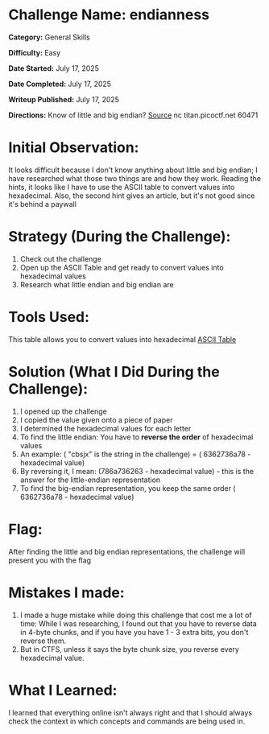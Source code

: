 # Challenge Name: endianness

**Category:** General Skills

**Difficulty:** Easy

**Date Started:** July 17, 2025

**Date Completed:** July 17, 2025

**Writeup Published:** July 17, 2025

**Directions:** Know of little and big endian? [Source](https://artifacts.picoctf.net/c_titan/80/flag.c) nc titan.picoctf.net 60471


 # Initial Observation: 
It looks difficult because I don't know anything about little and big endian; I have researched what those two things are and how they work. Reading the hints, it looks like I have to use the ASCII table to convert values into hexadecimal. Also, the second hint gives an article, but it's not good since it's behind a paywall

 # Strategy (During the Challenge):
1. Check out the challenge
2. Open up the ASCII Table and get ready to convert values into hexadecimal values
3. Research what little endian and big endian are

 # Tools Used:

This table allows you to convert values into hexadecimal [ASCII Table](https://www.ascii-code.com/)

# Solution (What I Did During the Challenge): 
1. I opened up the challenge
2. I copied the value given onto a piece of paper
3. I determined the hexadecimal values for each letter
4. To find the little endian: You have to **reverse the order** of hexadecimal values
5. An example: ( "cbsjx" is the string in the challenge) = ( 6362736a78 - hexadecimal value)
6. By reversing it, I mean: (786a736263 - hexadecimal value) - this is the answer for the little-endian representation
7. To find the big-endian representation, you keep the same order ( 6362736a78 - hexadecimal value)



# Flag: 

After finding the little and big endian representations, the challenge will present you with the flag

# Mistakes I made:

1. I made a huge mistake while doing this challenge that cost me a lot of time: While I was researching, I found out that you have to reverse data in 4-byte chunks, and if you have you have 1 - 3 extra bits, you don't reverse them.
2. But in CTFS, unless it says the byte chunk size, you reverse every hexadecimal value. 

   
# What I Learned:

I learned that everything online isn't always right and that I should always check the context in which concepts and commands are being used in. 
